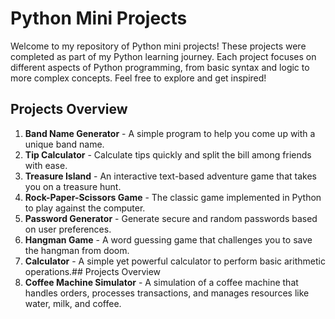 
 
# Python Mini Projects

Welcome to my repository of Python mini projects! These projects were completed as part of my Python learning journey. Each project focuses on different aspects of Python programming, from basic syntax and logic to more complex concepts. Feel free to explore and get inspired!

## Projects Overview

1. **Band Name Generator** - A simple program to help you come up with a unique band name.
2. **Tip Calculator** - Calculate tips quickly and split the bill among friends with ease.
3. **Treasure Island** - An interactive text-based adventure game that takes you on a treasure hunt.
4. **Rock-Paper-Scissors Game** - The classic game implemented in Python to play against the computer.
5. **Password Generator** - Generate secure and random passwords based on user preferences.
6. **Hangman Game** - A word guessing game that challenges you to save the hangman from doom.
7. **Calculator** - A simple yet powerful calculator to perform basic arithmetic operations.## Projects Overview
8. **Coffee Machine Simulator** - A simulation of a coffee machine that handles orders, processes transactions, and manages resources like water, milk, and coffee.
 